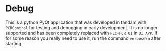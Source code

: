 # Debug

This is a python PyQt application that was developed in tandam with `PCRControl` for testing and debugging in early development. It is no longer supported and has been completely replaced with `FLC-PCR UI` in `UI APP`. If for some reason you really need to use it, run the command `verbose\n` after starting.
